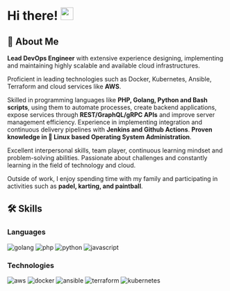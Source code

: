 # Hi there! <img src="https://media.giphy.com/media/hvRJCLFzcasrR4ia7z/giphy.gif" width="29px" height="29px">

## 🚀 About Me

**Lead DevOps Engineer** with extensive experience designing, implementing and maintaining highly scalable and available cloud infrastructures. 

Proficient in leading technologies such as Docker, Kubernetes, Ansible, Terraform and cloud services like **AWS**. 

Skilled in programming languages like **PHP, Golang, Python and Bash scripts**, using them to automate processes, create backend applications, expose services through **REST/GraphQL/gRPC APIs** and improve server management efficiency. Experience in implementing integration and continuous delivery pipelines with **Jenkins and Github Actions**. **Proven knowledge in 🐧 Linux based Operating System Administration**.

Excellent interpersonal skills, team player, continuous learning mindset and problem-solving abilities. Passionate about challenges and constantly learning in the field of technology and cloud.

Outside of work, I enjoy spending time with my family and participating in activities such as **padel, karting, and paintball**.

## 🛠️ Skills

### Languages

![golang](https://img.shields.io/badge/GOLANG-00ADD8?style=for-the-badge&logo=go&logoColor=white)
![php](https://img.shields.io/badge/PHP-777BB4?style=for-the-badge&logo=php&logoColor=white)
![python](https://img.shields.io/badge/Python-3776AB?style=for-the-badge&logo=python&logoColor=white)
![javascript](https://img.shields.io/badge/JavaScript-323330?style=for-the-badge&logo=javascript&logoColor=F7DF1E)

### Technologies

![aws](https://img.shields.io/badge/AWS-232F3E?style=for-the-badge&logo=amazonaws&logoColor=F7DF1E)
![docker](https://img.shields.io/badge/DOCKER-2496ED?style=for-the-badge&logo=docker&logoColor=white)
![ansible](https://img.shields.io/badge/ANSIBLE-EE0000?style=for-the-badge&logo=ansible&logoColor=white)
![terraform](https://img.shields.io/badge/TERRAFORM-7B42BC?style=for-the-badge&logo=terraform&logoColor=white)
![kubernetes](https://img.shields.io/badge/KUBERNETES-326CE5?style=for-the-badge&logo=kubernetes&logoColor=white)
